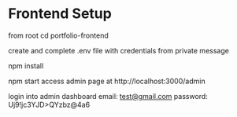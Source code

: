 # Frontend Setup
from root 
cd portfolio-frontend

create and complete .env file with credentials from private message

npm install



npm start
access admin page at http://localhost:3000/admin

login into admin dashboard
        email:     test@gmail.com
        password:  Uj9!jc3YJD>QYzbz@4a6
